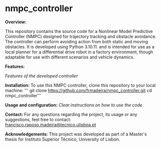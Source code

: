 # nmpc_controller
**Overview:**

This repository contains the source code for a Nonlinear Model Predictive Controller (NMPC) designed for trajectory tracking and obstacle avoidance. The controller can perform avoiding action from both static and moving obstacles. It is developed using Python 3.10.11. and is intended for use as a local planner for a differential drive robot in a factory environment, though adaptable for use with different scenarios and vehicle dynamics.

**Features:**

_Features of the developed controller_

**Installation:**
To use this NMPC controller, clone this repository to your local machine:
'''
git clone https://github.com/frmadeira/nmpc_controller.git
cd nmpc_controller'''

**Usage and configuration:**
_Clear instructions on how to use the code_

**Contact:**
For any questions regarding the project, its usage or any suggestions, feel free to contact: francisco.raposo.madeira@tecnico.ulisboa.pt

**Acknowledgements:**
This project was developed as part of a Master's thesis for Instituto Superior Técnico, University of Lisbon.
